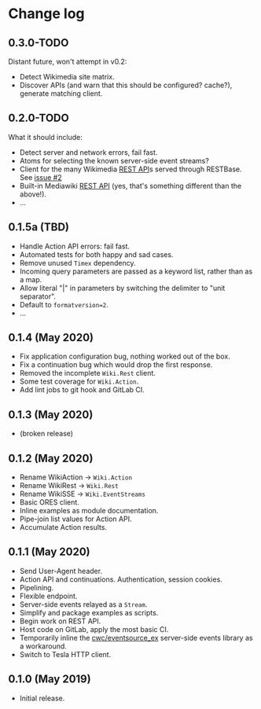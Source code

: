 # Change log

## 0.3.0-TODO

Distant future, won't attempt in v0.2:
* Detect Wikimedia site matrix.
* Discover APIs (and warn that this should be configured?  cache?), generate matching client.

## 0.2.0-TODO

What it should include:
* Detect server and network errors, fail fast.
* Atoms for selecting the known server-side event streams?
* Client for the many Wikimedia [REST API](https://www.mediawiki.org/wiki/REST_API )s
served through RESTBase. See [issue #2](https://gitlab.com/adamwight/wiki_elixir/-/issues/2)
* Built-in Mediawiki [REST API](https://www.mediawiki.org/wiki/API:REST_API)
(yes, that's something different than the above!).
* ...

## 0.1.5a (TBD)

* Handle Action API errors: fail fast.
* Automated tests for both happy and sad cases.
* Remove unused `Timex` dependency.
* Incoming query parameters are passed as a keyword list, rather than as a map.
* Allow literal "|" in parameters by switching the delimiter to "unit separator".
* Default to `formatversion=2`.
* ...

## 0.1.4 (May 2020)

* Fix application configuration bug, nothing worked out of the box.
* Fix a continuation bug which would drop the first response.
* Removed the incomplete `Wiki.Rest` client.
* Some test coverage for `Wiki.Action`.
* Add lint jobs to git hook and GitLab CI.

## 0.1.3 (May 2020)

* (broken release)

## 0.1.2 (May 2020)

* Rename WikiAction -> `Wiki.Action`
* Rename WikiRest -> `Wiki.Rest`
* Rename WikiSSE -> `Wiki.EventStreams`
* Basic ORES client.
* Inline examples as module documentation.
* Pipe-join list values for Action API.
* Accumulate Action results.

## 0.1.1 (May 2020)

* Send User-Agent header.
* Action API and continuations.  Authentication, session cookies.
* Pipelining.
* Flexible endpoint.
* Server-side events relayed as a `Stream`.
* Simplify and package examples as scripts.
* Begin work on REST API.
* Host code on GitLab, apply the most basic CI.
* Temporarily inline the [cwc/eventsource_ex](https://github.com/cwc/eventsource_ex/)
server-side events library as a workaround.
* Switch to Tesla HTTP client.

## 0.1.0 (May 2019)

* Initial release.
